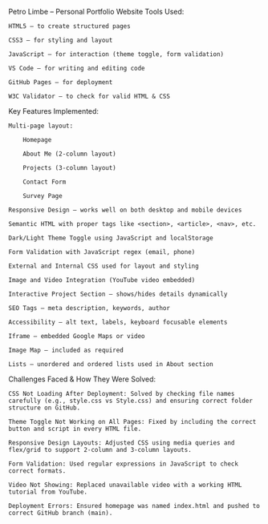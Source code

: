 Petro Limbe – Personal Portfolio Website
Tools Used:

    HTML5 – to create structured pages

    CSS3 – for styling and layout

    JavaScript – for interaction (theme toggle, form validation)

    VS Code – for writing and editing code

    GitHub Pages – for deployment

    W3C Validator – to check for valid HTML & CSS

 Key Features Implemented:

    Multi-page layout:

        Homepage

        About Me (2-column layout)

        Projects (3-column layout)

        Contact Form

        Survey Page

    Responsive Design – works well on both desktop and mobile devices

    Semantic HTML with proper tags like <section>, <article>, <nav>, etc.

    Dark/Light Theme Toggle using JavaScript and localStorage

    Form Validation with JavaScript regex (email, phone)

    External and Internal CSS used for layout and styling

    Image and Video Integration (YouTube video embedded)

    Interactive Project Section – shows/hides details dynamically

    SEO Tags – meta description, keywords, author

    Accessibility – alt text, labels, keyboard focusable elements

    Iframe – embedded Google Maps or video

    Image Map – included as required

    Lists – unordered and ordered lists used in About section

   Challenges Faced & How They Were Solved:

    CSS Not Loading After Deployment: Solved by checking file names carefully (e.g., style.css vs Style.css) and ensuring correct folder structure on GitHub.

    Theme Toggle Not Working on All Pages: Fixed by including the correct button and script in every HTML file.

    Responsive Design Layouts: Adjusted CSS using media queries and flex/grid to support 2-column and 3-column layouts.

    Form Validation: Used regular expressions in JavaScript to check correct formats.

    Video Not Showing: Replaced unavailable video with a working HTML tutorial from YouTube.

    Deployment Errors: Ensured homepage was named index.html and pushed to correct GitHub branch (main).


